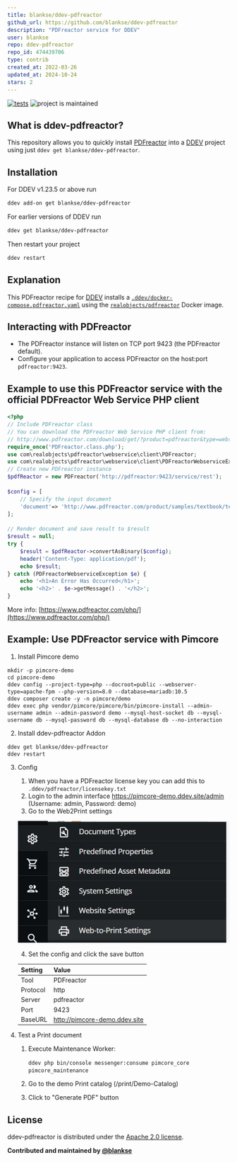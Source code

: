 ```yaml
---
title: blankse/ddev-pdfreactor
github_url: https://github.com/blankse/ddev-pdfreactor
description: "PDFreactor service for DDEV"
user: blankse
repo: ddev-pdfreactor
repo_id: 474439706
type: contrib
created_at: 2022-03-26
updated_at: 2024-10-24
stars: 2
---
```


[![tests](https://github.com/blankse/ddev-pdfreactor/actions/workflows/tests.yml/badge.svg)](https://github.com/blankse/ddev-pdfreactor/actions/workflows/tests.yml) ![project is maintained](https://img.shields.io/maintenance/yes/2024.svg)

## What is ddev-pdfreactor?

This repository allows you to quickly install [PDFreactor](https://www.pdfreactor.com/) into a [DDEV](https://ddev.readthedocs.io) project using just `ddev get blankse/ddev-pdfreactor`.

## Installation

For DDEV v1.23.5 or above run

```sh
ddev add-on get blankse/ddev-pdfreactor
```

For earlier versions of DDEV run

```sh
ddev get blankse/ddev-pdfreactor
```

Then restart your project

```sh
ddev restart
```

## Explanation

This PDFreactor recipe for [DDEV](https://ddev.readthedocs.io) installs a [`.ddev/docker-compose.pdfreactor.yaml`](https://github.com/blankse/ddev-pdfreactor/blob/main/docker-compose.pdfreactor.yaml) using the [`realobjects/pdfreactor`](https://hub.docker.com/r/realobjects/pdfreactor/) Docker image.

## Interacting with PDFreactor

* The PDFreactor instance will listen on TCP port 9423 (the PDFreactor default).
* Configure your application to access PDFreactor on the host:port `pdfreactor:9423`.

## Example to use this PDFreactor service with the official PDFreactor Web Service PHP client

```php
<?php
// Include PDFreactor class
// You can download the PDFreactor Web Service PHP client from:
// http://www.pdfreactor.com/download/get/?product=pdfreactor&type=webservice_clients&jre=false
require_once('PDFreactor.class.php');
use com\realobjects\pdfreactor\webservice\client\PDFreactor;
use com\realobjects\pdfreactor\webservice\client\PDFreactorWebserviceException;
// Create new PDFreactor instance
$pdfReactor = new PDFreactor('http://pdfreactor:9423/service/rest');

$config = [
    // Specify the input document
    'document'=> 'http://www.pdfreactor.com/product/samples/textbook/textbook.html',
];

// Render document and save result to $result
$result = null;
try {
    $result = $pdfReactor->convertAsBinary($config);
    header('Content-Type: application/pdf');
    echo $result;
} catch (PDFreactorWebserviceException $e) {
    echo '<h1>An Error Has Occurred</h1>';
    echo '<h2>' . $e->getMessage() . '</h2>';
}
```

More info: [https://www.pdfreactor.com/php/](https://www.pdfreactor.com/php/)

## Example: Use PDFreactor service with Pimcore

1. Install Pimcore demo
```
mkdir -p pimcore-demo
cd pimcore-demo
ddev config --project-type=php --docroot=public --webserver-type=apache-fpm --php-version=8.0 --database=mariadb:10.5
ddev composer create -y -n pimcore/demo
ddev exec php vendor/pimcore/pimcore/bin/pimcore-install --admin-username admin --admin-password demo --mysql-host-socket db --mysql-username db --mysql-password db --mysql-database db --no-interaction
```
2. Install ddev-pdfreactor Addon
```
ddev get blankse/ddev-pdfreactor
ddev restart
```
3. Config
    1. When you have a PDFreactor license key you can add this to `.ddev/pdfreactor/licensekey.txt`
    2. Login to the admin interface https://pimcore-demo.ddev.site/admin (Username: admin, Password: demo)
    3. Go to the Web2Print settings

    ![Web-to-print settings menu](https://raw.githubusercontent.com/blankse/ddev-pdfreactor/main/images/web-to-print-settings-menu.jpg)

    4. Set the config and click the save button

    | Setting  | Value                         |
    |----------|-------------------------------|
    | Tool     | PDFreactor                    |
    | Protocol | http                          |
    | Server   | pdfreactor                    |
    | Port     | 9423                          |
    | BaseURL  | http://pimcore-demo.ddev.site |

4. Test a Print document
   1. Execute Maintenance Worker:

      `ddev php bin/console messenger:consume pimcore_core pimcore_maintenance`

   3. Go to the demo Print catalog (/print/Demo-Catalog)
   4. Click to "Generate PDF" button

## License

ddev-pdfreactor is distributed under the [Apache 2.0 license](https://github.com/blankse/ddev-pdfreactor/blob/main/LICENSE).

**Contributed and maintained by [@blankse](https://github.com/blankse)**
